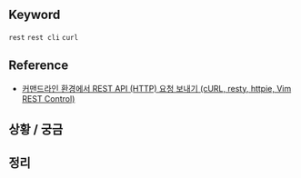 ## Keyword
`rest` `rest cli` `curl`

## Reference
- [커맨드라인 환경에서 REST API (HTTP) 요청 보내기 (cURL, resty, httpie, Vim REST Control)](https://bakyeono.net/post/2016-05-02-rest-api-client-for-cli.html)

## 상황 / 궁금

## 정리